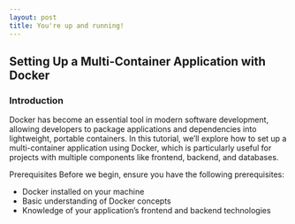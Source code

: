 ```yaml
---
layout: post
title: You're up and running!
---
```


## Setting Up a Multi-Container Application with Docker

### Introduction

Docker has become an essential tool in modern software development, allowing developers to package applications and dependencies into lightweight, portable containers. In this tutorial, we’ll explore how to set up a multi-container application using Docker, which is particularly useful for projects with multiple components like frontend, backend, and databases.

Prerequisites
Before we begin, ensure you have the following prerequisites:

<ul>
  <li>Docker installed on your machine</li>
  <li>Basic understanding of Docker concepts</li>
  <li>Knowledge of your application’s frontend and backend technologies</li>
</ul>

	